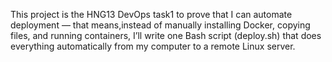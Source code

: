 This project is the HNG13 DevOps task1 
to prove that I can automate deployment 
— that means,instead of manually installing
Docker, copying files, and running containers, 
I’ll write one Bash script (deploy.sh) 
that does everything automatically from 
my computer to a remote Linux server.

